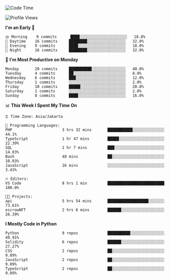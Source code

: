 <!--START_SECTION:waka-->
![Code Time](http://img.shields.io/badge/Code%20Time-1%2C301%20hrs%201%20min-blue)

![Profile Views](http://img.shields.io/badge/Profile%20Views-0-blue)

**I'm an Early 🐤** 

```text
🌞 Morning    9 commits      ████░░░░░░░░░░░░░░░░░░░░░   18.0% 
🌆 Daytime    16 commits     ████████░░░░░░░░░░░░░░░░░   32.0% 
🌃 Evening    9 commits      ████░░░░░░░░░░░░░░░░░░░░░   18.0% 
🌙 Night      16 commits     ████████░░░░░░░░░░░░░░░░░   32.0%

```
📅 **I'm Most Productive on Monday** 

```text
Monday       20 commits     ██████████░░░░░░░░░░░░░░░   40.0% 
Tuesday      4 commits      ██░░░░░░░░░░░░░░░░░░░░░░░   8.0% 
Wednesday    6 commits      ███░░░░░░░░░░░░░░░░░░░░░░   12.0% 
Thursday     1 commits      ░░░░░░░░░░░░░░░░░░░░░░░░░   2.0% 
Friday       10 commits     █████░░░░░░░░░░░░░░░░░░░░   20.0% 
Saturday     1 commits      ░░░░░░░░░░░░░░░░░░░░░░░░░   2.0% 
Sunday       8 commits      ████░░░░░░░░░░░░░░░░░░░░░   16.0%

```


📊 **This Week I Spent My Time On** 

```text
⌚︎ Time Zone: Asia/Jakarta

💬 Programming Languages: 
PHP                      3 hrs 32 mins       ███████████░░░░░░░░░░░░░░   44.1% 
TypeScript               1 hr 47 mins        █████░░░░░░░░░░░░░░░░░░░░   22.39% 
SQL                      1 hr 7 mins         ███░░░░░░░░░░░░░░░░░░░░░░   14.03% 
Bash                     48 mins             ██░░░░░░░░░░░░░░░░░░░░░░░   10.03% 
JavaScript               16 mins             ░░░░░░░░░░░░░░░░░░░░░░░░░   3.43%

🔥 Editors: 
VS Code                  8 hrs 1 min         █████████████████████████   100.0%

🐱‍💻 Projects: 
api                      5 hrs 54 mins       ██████████████████░░░░░░░   73.61% 
escrowNFT                2 hrs 6 mins        ██████░░░░░░░░░░░░░░░░░░░   26.39%

```

**I Mostly Code in Python** 

```text
Python                   9 repos             ██████████░░░░░░░░░░░░░░░   40.91% 
Solidity                 6 repos             ██████░░░░░░░░░░░░░░░░░░░   27.27% 
CSS                      2 repos             ██░░░░░░░░░░░░░░░░░░░░░░░   9.09% 
JavaScript               2 repos             ██░░░░░░░░░░░░░░░░░░░░░░░   9.09% 
TypeScript               2 repos             ██░░░░░░░░░░░░░░░░░░░░░░░   9.09%

```



<!--END_SECTION:waka-->
